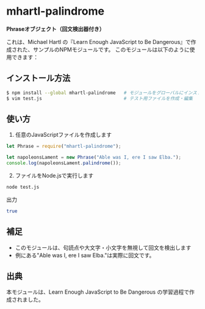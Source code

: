 # mhartl-palindrome
**Phraseオブジェクト（回文検出器付き）**

これは、Michael Hartl の『Learn Enough JavaScript to Be Dangerous』で作成された、サンプルのNPMモジュールです。
このモジュールは以下のように使用できます：

## インストール方法

```bash
$ npm install --global mhartl-palindrome   # モジュールをグローバルにインストール
$ vim test.js                              # テスト用ファイルを作成・編集
```

## 使い方

1. 任意のJavaScriptファイルを作成します
```JavaScript
let Phrase = require("mhartl-palindrome");

let napoleonsLament = new Phrase("Able was I, ere I saw Elba.");
console.log(napoleonsLament.palindrome());
```

2. ファイルをNode.jsで実行します
```bash
node test.js
```
出力
```bash
true
```

## 補足

- このモジュールは、句読点や大文字・小文字を無視して回文を検出します
- 例にある"Able was I, ere I saw Elba."は実際に回文です。

## 出典

本モジュールは、Learn Enough JavaScript to Be Dangerous の学習過程で作成されました。
